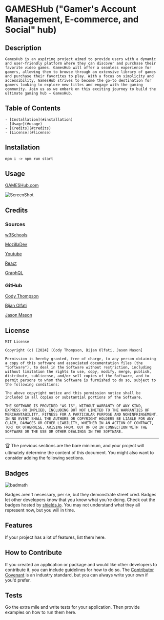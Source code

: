 # GAMESHub ("Gamer's Account Management, E-commerce, and Social" hub)

## Description

```
GamesHub is an aspiring project aimed to provide users with a dynamic and user-friendly platform where they can discover and purchase their favorite video games. GamesHub will offer a seamless experience for gamers, allowing them to browse through an extensive library of games and purchase their favorites to play. With a focus on simplicity and accessibility, GamesHub strives to become the go-to destination for gamers looking to explore new titles and engage with the gaming community. Join us as we embark on this exciting journey to build the ultimate gaming hub – GamesHub.
```

## Table of Contents

```
- [Installation](#installation)
- [Usage](#usage)
- [Credits](#credits)
- [License](#license)
```

## Installation

```
npm i -> npm run start
```

## Usage

[GAMESHub.com](https://gamehub-test.onrender.com/)

![ScreenShot](https://i.gyazo.com/0677d83f5c1acad5398f73bf858002db.jpg)

## Credits

### Sources

[w3Schools](https://www.w3schools.com/)

[MozillaDev](https://developer.mozilla.org/en-US/)

[Youtube](https://www.youtube.com/)

[React](https://react.dev/reference/react)

[GraphQL](https://graphql.org/learn/)

### GitHub

[Cody Thompson](https://github.com/codyleight)

[Bijan Olfati](https://github.com/bolfati)

[Jason Mason](https://github.com/Jaysahhn)

## License

```
MIT License

Copyright (c) [2024] [Cody Thompson, Bijan Olfati, Jason Mason]

Permission is hereby granted, free of charge, to any person obtaining a copy of this software and associated documentation files (the "Software"), to deal in the Software without restriction, including without limitation the rights to use, copy, modify, merge, publish, distribute, sublicense, and/or sell copies of the Software, and to permit persons to whom the Software is furnished to do so, subject to the following conditions:

The above copyright notice and this permission notice shall be included in all copies or substantial portions of the Software.

THE SOFTWARE IS PROVIDED "AS IS", WITHOUT WARRANTY OF ANY KIND, EXPRESS OR IMPLIED, INCLUDING BUT NOT LIMITED TO THE WARRANTIES OF MERCHANTABILITY, FITNESS FOR A PARTICULAR PURPOSE AND NONINFRINGEMENT. IN NO EVENT SHALL THE AUTHORS OR COPYRIGHT HOLDERS BE LIABLE FOR ANY CLAIM, DAMAGES OR OTHER LIABILITY, WHETHER IN AN ACTION OF CONTRACT, TORT OR OTHERWISE, ARISING FROM, OUT OF OR IN CONNECTION WITH THE SOFTWARE OR THE USE OR OTHER DEALINGS IN THE SOFTWARE.
```

-------------------------------------------------------------------------------------------------------------------------------------------------------------------------------------------

🏆 The previous sections are the bare minimum, and your project will ultimately determine the content of this document. You might also want to consider adding the following sections.

## Badges

![badmath](https://img.shields.io/github/languages/top/lernantino/badmath)

Badges aren't necessary, per se, but they demonstrate street cred. Badges let other developers know that you know what you're doing. Check out the badges hosted by [shields.io](https://shields.io/). You may not understand what they all represent now, but you will in time.

## Features

If your project has a lot of features, list them here.

## How to Contribute

If you created an application or package and would like other developers to contribute it, you can include guidelines for how to do so. The [Contributor Covenant](https://www.contributor-covenant.org/) is an industry standard, but you can always write your own if you'd prefer.

## Tests

Go the extra mile and write tests for your application. Then provide examples on how to run them here.